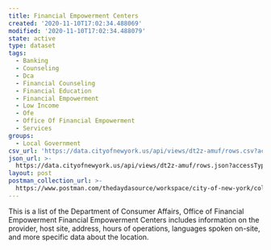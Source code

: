 ```yaml
---
title: Financial Empowerment Centers
created: '2020-11-10T17:02:34.488069'
modified: '2020-11-10T17:02:34.488079'
state: active
type: dataset
tags:
  - Banking
  - Counseling
  - Dca
  - Financial Counseling
  - Financial Education
  - Financial Empowerment
  - Low Income
  - Ofe
  - Office Of Financial Empowerment
  - Services
groups:
  - Local Government
csv_url: 'https://data.cityofnewyork.us/api/views/dt2z-amuf/rows.csv?accessType=DOWNLOAD'
json_url: >-
  https://data.cityofnewyork.us/api/views/dt2z-amuf/rows.json?accessType=DOWNLOAD
layout: post
postman_collection_url: >-
  https://www.postman.com/thedaydasource/workspace/city-of-new-york/collection/15909983-a1b09755-4b49-4df8-ae20-e4c2c9ba4f97
---
```

This is a list of the Department of Consumer Affairs, Office of Financial Empowerment Financial Empowerment Centers includes information on the provider, host site, address, hours of operations, languages spoken on-site, and more specific data about the location.

